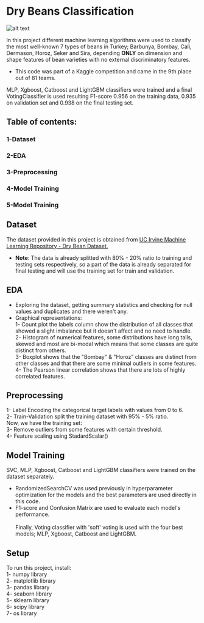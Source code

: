 # Dry Beans Classification

![alt text](https://food.unl.edu/newsletters/images/assorted-dry-beans.png)

In this project different machine learning algorithms were used to classify the most well-known 7 types of beans in Turkey; Barbunya, Bombay, Cali, Dermason, Horoz, Seker and Sira, depending **ONLY** on dimension and shape features of bean varieties with no external discriminatory features.

- This code was part of a Kaggle competition and came in the 9th place out of 81 teams.

MLP, Xgboost, Catboost and LightGBM classifiers were trained and a final VotingClassifier is used resulting F1-score 0.956 on the training data, 0.935 on validation set and 0.938 on the final testing set.

## Table of contents:

### 1-Dataset

### 2-EDA

### 3-Preprocessing

### 4-Model Training

### 5-Model Training

## Dataset

The dataset provided in this project is obtained from [UC Irvine Machine Learning Repository - Dry Bean Dataset.](https://archive.ics.uci.edu/ml/datasets/Dry+Bean+Dataset)

- **Note**: The data is already splitted with 80% - 20% ratio to training and testing sets respectively, so a part of the data is already separated for final testing and will use the training set for train and validation.

## EDA

- Exploring the dataset, getting summary statistics and checking for null values and duplicates and there weren't any.
- Graphical representations:\
  1- Count plot the labels column show the distribution of all classes that showed a slight imbalance but it doesn't affect and no need to handle.\
  2- Histogram of numerical features, some distributions have long tails, skewed and most are bi-modal which means that some classes are quite distinct from others.
  \
  3- Boxplot shows that the "Bombay" & "Horoz" classes are distinct from other classes and that there are some minimal outliers in some features.\
  4- The Pearson linear correlation shows that there are lots of highly correlated features.

## Preprocessing

1- Label Encoding the categorical target labels with values from 0 to 6.\
2- Train-Validation split the training dataset with 95% - 5% ratio.\
Now, we have the training set:\
3- Remove outliers from some features with certain threshold.\
4- Feature scaling using StadardScalar()

## Model Training

SVC, MLP, Xgboost, Catboost and LightGBM classifiers were trained on the dataset separately.

- RandomizedSearchCV was used previously in hyperparameter optimization for the models and the best parameters are used directly in this code.
- F1-score and Confusion Matrix are used to evaluate each model's performance.\
  \
  Finally, Voting classifier with 'soft' voting is used with the four best models; MLP, Xgboost, Catboost and LightGBM.

## Setup

To run this project, install:\
1- numpy library\
2- matplotlib library\
3- pandas library\
4- seaborn library\
5- sklearn library\
6- scipy library\
7- os library
